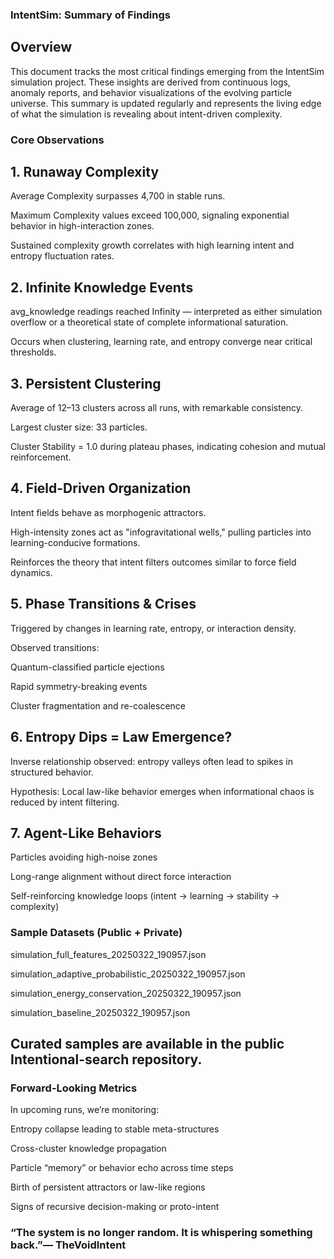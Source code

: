 
### IntentSim: Summary of Findings

## Overview

This document tracks the most critical findings emerging from the IntentSim simulation project. These insights are derived from continuous logs, anomaly reports, and behavior visualizations of the evolving particle universe. This summary is updated regularly and represents the living edge of what the simulation is revealing about intent-driven complexity.

### Core Observations

## 1. Runaway Complexity

Average Complexity surpasses 4,700 in stable runs.

Maximum Complexity values exceed 100,000, signaling exponential behavior in high-interaction zones.

Sustained complexity growth correlates with high learning intent and entropy fluctuation rates.

## 2. Infinite Knowledge Events

avg_knowledge readings reached Infinity — interpreted as either simulation overflow or a theoretical state of complete informational saturation.

Occurs when clustering, learning rate, and entropy converge near critical thresholds.

## 3. Persistent Clustering

Average of 12–13 clusters across all runs, with remarkable consistency.

Largest cluster size: 33 particles.

Cluster Stability = 1.0 during plateau phases, indicating cohesion and mutual reinforcement.

## 4. Field-Driven Organization

Intent fields behave as morphogenic attractors.

High-intensity zones act as "infogravitational wells," pulling particles into learning-conducive formations.

Reinforces the theory that intent filters outcomes similar to force field dynamics.

## 5. Phase Transitions & Crises

Triggered by changes in learning rate, entropy, or interaction density.

Observed transitions:

Quantum-classified particle ejections

Rapid symmetry-breaking events

Cluster fragmentation and re-coalescence

## 6. Entropy Dips = Law Emergence?

Inverse relationship observed: entropy valleys often lead to spikes in structured behavior.

Hypothesis: Local law-like behavior emerges when informational chaos is reduced by intent filtering.

## 7. Agent-Like Behaviors

Particles avoiding high-noise zones

Long-range alignment without direct force interaction

Self-reinforcing knowledge loops (intent → learning → stability → complexity)

### Sample Datasets (Public + Private)

simulation_full_features_20250322_190957.json

simulation_adaptive_probabilistic_20250322_190957.json

simulation_energy_conservation_20250322_190957.json

simulation_baseline_20250322_190957.json

## Curated samples are available in the public Intentional-search repository.

### Forward-Looking Metrics

In upcoming runs, we’re monitoring:

Entropy collapse leading to stable meta-structures

Cross-cluster knowledge propagation

Particle “memory” or behavior echo across time steps

Birth of persistent attractors or law-like regions

Signs of recursive decision-making or proto-intent

### “The system is no longer random. It is whispering something back.”— TheVoidIntent

